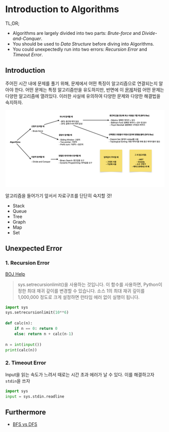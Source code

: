 # Introduction to Algorithms

TL;DR;

- Algorithms are largely divided into two parts: _Brute-force_ and _Divide-and-Conquer_.
- You should be used to _Data Structure_ before diving into Algorithms.
- You could unexpectedly run into two errors: _Recursion Error_ and _Timeout Error_.

## Introduction

주어진 시간 내에 문제를 풀기 위해, 문제에서 어떤 특징이 알고리즘으로 연결되는지 알아야 한다. 어떤 문제는 특정 알고리즘만을 유도하지만, 반면에 이 [문제](https://www.acmicpc.net/problem/1939)처럼 어떤 문제는 다양한 알고리즘에 열려있다. 이러한 사실에 유의하여 다양한 문제와 다양한 해결법을 숙지하자.

![intro](./algorithms.png)

알고리즘을 들어가기 앞서서 자료구조를 단단히 숙지할 것!

- Stack
- Queue
- Tree
- Graph
- Map
- Set

## Unexpected Error

### 1. Recursion Error

[BOJ Help](https://help.acmicpc.net/judge/rte/RecursionError)

> sys.setrecursionlimit()을 사용하는 것입니다. 이 함수를 사용하면, Python이 정한 최대 재귀 갚이를 변경할 수 있습니다. 소스 1의 최대 재귀 깊이를 1,000,000 정도로 크게 설정하면 런타임 에러 없이 실행이 됩니다.

```python
import sys
sys.setrecursionlimit(10**6)

def calc(n):
    if n == 0: return 0
    else: return n + calc(n-1)

n = int(input())
print(calc(n))
```

### 2. Timeout Error

Input을 읽는 속도가 느려서 때로는 시간 초과 에러가 날 수 있다. 이를 해결하고자 `stdin`을 쓰자

```python
import sys
input = sys.stdin.readline
```

## Furthermore

- [BFS vs DFS](./bfs-vs-dfs.md)
